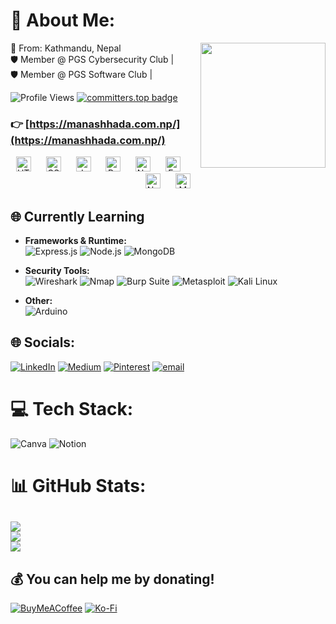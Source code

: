 # 💫 About Me: 
<img src="https://github.com/user-attachments/assets/8274dbcd-160a-4b3b-aebe-6be738eb4783" width="200" align="right">

📍 From: Kathmandu, Nepal  <br>🛡️ Member @ PGS Cybersecurity Club | <br>🛡️ Member @ PGS Software Club | 

![Profile Views](https://komarev.com/ghpvc/?username=hadeyghoptey) [![committers.top badge](https://user-badge.committers.top/nepal/lagzenthakuri.svg)](https://user-badge.committers.top/nepal/hadeyghoptey)

### 👉 [https://manashhada.com.np/](https://manashhada.com.np/)



<div align="center">
  <img src="https://cdn.jsdelivr.net/gh/devicons/devicon/icons/html5/html5-original.svg" height="24" width="24" alt="HTML5 logo" />
  <img width="16" />
  <img src="https://cdn.jsdelivr.net/gh/devicons/devicon/icons/css3/css3-original.svg" height="24" width="24" alt="CSS3 logo" />
  <img width="16" />
  <img src="https://cdn.jsdelivr.net/gh/devicons/devicon/icons/javascript/javascript-original.svg" height="24" width="24" alt="JavaScript logo" />
  <img width="16" />
  <img src="https://cdn.jsdelivr.net/gh/devicons/devicon/icons/react/react-original.svg" height="24" width="24" alt="React logo" />
  <img width="16" />
  <img src="https://cdn.jsdelivr.net/gh/devicons/devicon/icons/nodejs/nodejs-original.svg" height="24" width="24" alt="Node.js logo" />
  <img width="16" />
  <img src="https://cdn.jsdelivr.net/gh/devicons/devicon/icons/express/express-original.svg" height="24" width="24" alt="Express logo" />
  <img width="16" />
  <img src="https://cdn.jsdelivr.net/gh/devicons/devicon/icons/nextjs/nextjs-original.svg" height="24" width="24" alt="Next.js logo" />
  <img width="16" />
  <img src="https://cdn.jsdelivr.net/gh/devicons/devicon/icons/mongodb/mongodb-original.svg" height="24" width="24" alt="MongoDB logo" />
</div>




## 🌐 Currently Learning

- **Frameworks & Runtime:**  
  ![Express.js](https://img.shields.io/badge/Express.js-%23404d59.svg?style=flat-square&logo=express&logoColor=white)
  ![Node.js](https://img.shields.io/badge/Node.js-6DA55F?style=flat-square&logo=node.js&logoColor=white)
  ![MongoDB](https://img.shields.io/badge/MongoDB-%234ea94b.svg?style=flat-square&logo=mongodb&logoColor=white)

- **Security Tools:**  
  ![Wireshark](https://img.shields.io/badge/Wireshark-1679A7?style=flat-square&logo=wireshark&logoColor=white)
  ![Nmap](https://img.shields.io/badge/Nmap-%2300599C.svg?style=flat-square&logo=gnome-terminal&logoColor=white)
  ![Burp Suite](https://img.shields.io/badge/Burp_Suite-%23FF9900.svg?style=flat-square&logo=burpsuite&logoColor=white)
  ![Metasploit](https://img.shields.io/badge/Metasploit-%23144788.svg?style=flat-square&logo=metasploit&logoColor=white)
  ![Kali Linux](https://img.shields.io/badge/Kali_Linux-557C94?style=flat-square&logo=kalilinux&logoColor=white)

- **Other:**  
  ![Arduino](https://img.shields.io/badge/Arduino-00979D?style=flat-square&logo=arduino&logoColor=white)


## 🌐 Socials:
[![LinkedIn](https://img.shields.io/badge/LinkedIn-%230077B5.svg?logo=linkedin&logoColor=white)](https://linkedin.com/in/manash-hada-0a75a3330) [![Medium](https://img.shields.io/badge/Medium-12100E?logo=medium&logoColor=white)](https://medium.com/@hadamanash2023) [![Pinterest](https://img.shields.io/badge/Pinterest-%23E60023.svg?logo=Pinterest&logoColor=white)](https://pinterest.com/hadamanash2023) [![email](https://img.shields.io/badge/Email-D14836?logo=gmail&logoColor=white)](mailto:manashada@proton.new)

# 💻 Tech Stack:
![Canva](https://img.shields.io/badge/Canva-%2300C4CC.svg?style=for-the-badge&logo=Canva&logoColor=white) ![Notion](https://img.shields.io/badge/Notion-%23000000.svg?style=for-the-badge&logo=notion&logoColor=white)


# 📊 GitHub Stats:
![](https://github-readme-stats.vercel.app/api?username=hadeyghoptey&theme=vision-friendly-dark&hide_border=false&include_all_commits=false&count_private=false)<br/>
![](https://nirzak-streak-stats.vercel.app/?user=hadeyghoptey&theme=vision-friendly-dark&hide_border=false)<br/>
![](https://github-readme-stats.vercel.app/api/top-langs/?username=hadeyghoptey&theme=vision-friendly-dark&hide_border=false&include_all_commits=false&count_private=false&layout=compact)
---
 ## 💰 You can help me by donating!
  [![BuyMeACoffee](https://img.shields.io/badge/Buy%20Me%20a%20Coffee-ffdd00?style=for-the-badge&logo=buy-me-a-coffee&logoColor=black)](https://buymeacoffee.com/manas002) [![Ko-Fi](https://img.shields.io/badge/Ko--fi-F16061?style=for-the-badge&logo=ko-fi&logoColor=white)](https://ko-fi.com/manashhada) 

